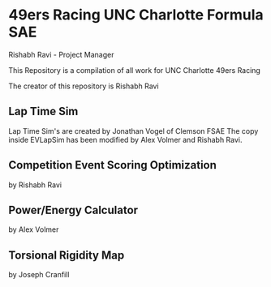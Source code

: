 # 49ers Racing UNC Charlotte Formula SAE
 
Rishabh Ravi - Project Manager

This Repository is a compilation of all work for 
UNC Charlotte 49ers Racing

The creator of this repository is Rishabh Ravi

## Lap Time Sim
Lap Time Sim's are created by Jonathan Vogel of Clemson FSAE
 The copy inside EVLapSim has been modified by Alex Volmer and Rishabh Ravi.
 
 ## Competition Event Scoring Optimization
  by Rishabh Ravi
 ## Power/Energy Calculator
  by Alex Volmer
 ## Torsional Rigidity Map
  by Joseph Cranfill

